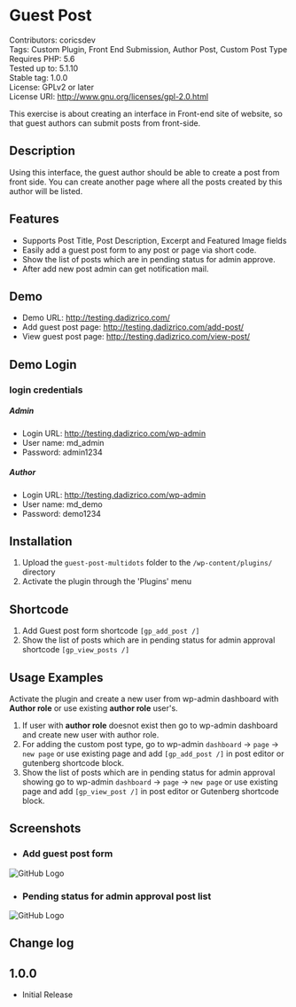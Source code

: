 # Guest Post 

Contributors: coricsdev<br>
Tags: Custom Plugin, Front End Submission, Author Post, Custom Post Type<br>
Requires PHP: 5.6<br>
Tested up to: 5.1.10<br>
Stable tag: 1.0.0<br>
License: GPLv2 or later<br>
License URI: http://www.gnu.org/licenses/gpl-2.0.html


This exercise is about creating an interface in Front-end site of website, so that guest authors can submit posts from front-side.


## Description

Using this interface, the guest author should be able to create
a post from front side. You can create another page where all the posts created by this author will be listed.


## Features

* Supports Post Title, Post Description, Excerpt and Featured Image fields
* Easily add a guest post form to any post or page via short code.
* Show the list of posts which are in pending status for admin approve.
* After add new post admin can get notification mail.


## Demo
- Demo URL: http://testing.dadizrico.com/
- Add guest post page: http://testing.dadizrico.com/add-post/
- View guest post page: http://testing.dadizrico.com/view-post/

## Demo Login

### login credentials
##### Admin
- Login URL: http://testing.dadizrico.com/wp-admin
- User name: md_admin
- Password: admin1234


##### Author 
- Login URL: http://testing.dadizrico.com/wp-admin
- User name: md_demo   
- Password:  demo1234

## Installation

1. Upload the `guest-post-multidots` folder to the `/wp-content/plugins/` directory
2. Activate the plugin through the 'Plugins' menu

## Shortcode

1. Add Guest post form shortcode `[gp_add_post /]` 
2. Show the list of posts which are in pending status for admin approval shortcode `[gp_view_posts /]` 

## Usage Examples 

Activate the plugin and create a new user from wp-admin dashboard with **Author role** or use existing **author role** user's.

1. If user with <b>author role</b> doesnot exist then go to wp-admin dashboard and create new user with author role.
2. For adding the custom post type, go to wp-admin `dashboard` &#8594; `page` &#8594; `new page` or use existing page and add `[gp_add_post /]` in post editor or  gutenberg shortcode block. 
3. Show the list of posts which are in pending status for admin approval showing go to wp-admin `dashboard` &#8594; `page` &#8594; `new page` or use existing page and add `[gp_view_post /]` in post editor or  Gutenberg shortcode block.



## Screenshots


* ### Add guest post form
![GitHub Logo](http://testing.dadizrico.com/wp-content/uploads/2022/02/add-post.png)

* ### Pending status for admin approval post list
![GitHub Logo](http://testing.dadizrico.com/wp-content/uploads/2022/02/email-admin-approval.png)


## Change log

## 1.0.0
* Initial Release
